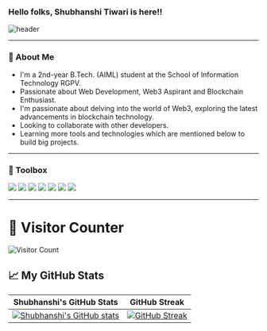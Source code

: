 ### Hello folks, Shubhanshi Tiwari is here!!

![header](https://user-images.githubusercontent.com/80106274/155994781-7c22a80e-99b6-4e2e-a288-a706e1818289.png)

---

### 🚀 About Me
- I'm a 2nd-year B.Tech. (AIML) student at the School of Information Technology RGPV.
- Passionate about Web Development, Web3 Aspirant and Blockchain Enthusiast.
- I'm passionate about delving into the world of Web3, exploring the latest advancements in blockchain technology.
- Looking to collaborate with other developers. 
- Learning more tools and technologies which are mentioned below to build big projects.

---

### 🧰 Toolbox
![](https://img.shields.io/badge/HTML5-E34F26?style=for-the-badge&logo=html5&logoColor=white)
![](https://img.shields.io/badge/CSS3-1572B6?style=for-the-badge&logo=css3&logoColor=white)
![](https://img.shields.io/badge/JavaScript-F7DF1E?style=for-the-badge&logo=javascript&logoColor=black)
![](https://img.shields.io/badge/Python-FFD43B?style=for-the-badge&logo=python&logoColor=306998)
![](https://img.shields.io/badge/Firebase-fafafa?style=for-the-badge&logo=firebase&logoColor=FFA611)
![](https://img.shields.io/badge/Git-3E2C00?style=for-the-badge&logo=git&logoColor=F1502F)
![](https://img.shields.io/badge/GitHub-fafafa?style=for-the-badge&logo=github&logoColor=4078c0)

---
# 👀 Visitor Counter

![Visitor Count](https://profile-counter.glitch.me/whyweexist/count.svg)


  
## &#x1f4c8; My GitHub Stats
| Shubhanshi's GitHub Stats | GitHub Streak |
| --- | --- |
[![Shubhanshi's GitHub stats](https://github-readme-stats.vercel.app/api?username=shubhanshitiwari&show_icons=true)](https://github.com/shubhanshitiwari) | [![GitHub Streak](https://github-readme-streak-stats.herokuapp.com?user=shubhanshitiwari)](https://github.com/shubhanshitiwari) |
